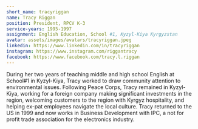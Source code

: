 ```yaml
---
short_name: tracyriggan
name: Tracy Riggan
position: President, RPCV K-3
service-years: 1995-1997
assignment: English Education, School #1, Kyzyl-Kiya Kyrgyzstan
avatar: assets/images/avatars/tracyriggan.jpeg
linkedin: https://www.linkedin.com/in/tracyriggan
instagram: https://www.instagram.com/riggantracy
facebook: https://www.facebook.com/tracy.l.riggan
---
```

During her two years of teaching middle and high school English at School#1 in Kyzyl-Kiya, Tracy worked to draw community attention to environmental issues. Following Peace Corps, Tracy remained in Kyzyl-Kiya, working for a foreign company making significant investments in the region, welcoming customers to the region with Kyrgyz hospitality, and helping ex-pat employees navigate the local culture. Tracy returned to the US in 1999 and now works in Business Development with IPC, a not for profit trade association for the electronics industry.